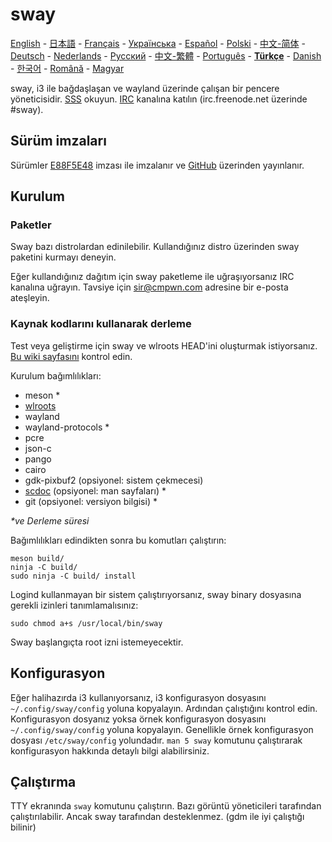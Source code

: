 # sway

[English][en] - [日本語][ja] - [Français][fr] - [Українська][uk] - [Español][es] - [Polski][pl] - [中文-简体][zh-CN] - [Deutsch][de] - [Nederlands][nl] - [Русский][ru] - [中文-繁體][zh-TW] - [Português][pt] - **[Türkçe][tr]** - [Danish][dk] - [한국어][ko] - [Română][ro] - [Magyar][hu]

sway, i3 ile bağdaşlaşan ve wayland üzerinde çalışan bir pencere yöneticisidir. 
[SSS] okuyun. [IRC] kanalına katılın \(irc.freenode.net üzerinde #sway).

## Sürüm imzaları

Sürümler [E88F5E48] imzası ile imzalanır ve [GitHub][GitHub releases] üzerinden yayınlanır.

## Kurulum

### Paketler

Sway bazı distrolardan edinilebilir. Kullandığınız distro üzerinden sway paketini kurmayı deneyin.

Eğer kullandığınız dağıtım için sway paketleme ile uğraşıyorsanız IRC kanalına uğrayın.
Tavsiye için sir@cmpwn.com adresine bir e-posta ateşleyin.


### Kaynak kodlarını kullanarak derleme

Test veya geliştirme için sway ve wlroots HEAD'ini oluşturmak istiyorsanız.
[Bu wiki sayfasını][Development setup] kontrol edin. 

Kurulum bağımlılıkları:

* meson \*
* [wlroots]
* wayland
* wayland-protocols \*
* pcre
* json-c
* pango
* cairo
* gdk-pixbuf2 (opsiyonel: sistem çekmecesi)
* [scdoc] (opsiyonel: man sayfaları) \*
* git (opsiyonel: versiyon bilgisi) \*

_\*ve Derleme süresi_

Bağımlılıkları edindikten sonra bu komutları çalıştırın:

    meson build/
    ninja -C build/
    sudo ninja -C build/ install

Logind kullanmayan bir sistem çalıştırıyorsanız, sway binary dosyasına gerekli izinleri tanımlamalısınız:

    sudo chmod a+s /usr/local/bin/sway

Sway başlangıçta root izni istemeyecektir.

## Konfigurasyon

Eğer halihazırda i3 kullanıyorsanız, i3 konfigurasyon dosyasını `~/.config/sway/config`
yoluna kopyalayın. Ardından çalıştığını kontrol edin. 
Konfigurasyon dosyanız yoksa örnek konfigurasyon dosyasını `~/.config/sway/config` 
yoluna kopyalayın. Genellikle örnek konfigurasyon dosyası `/etc/sway/config` yolundadır.
`man 5 sway` komutunu çalıştırarak konfigurasyon hakkında detaylı bilgi alabilirsiniz.


## Çalıştırma

TTY ekranında `sway` komutunu çalıştırın. Bazı görüntü yöneticileri tarafından çalıştırılabilir.
Ancak sway tarafından desteklenmez. (gdm ile iyi çalıştığı bilinir)

[en]: https://github.com/swaywm/sway#readme
[ja]: https://github.com/swaywm/sway/blob/master/README.ja.md
[fr]: https://github.com/swaywm/sway/blob/master/README.fr.md
[uk]: https://github.com/swaywm/sway/blob/master/README.uk.md
[es]: https://github.com/swaywm/sway/blob/master/README.es.md
[pl]: https://github.com/swaywm/sway/blob/master/README.pl.md
[zh-CN]: https://github.com/swaywm/sway/blob/master/README.zh-CN.md
[de]: https://github.com/swaywm/sway/blob/master/README.de.md
[nl]: https://github.com/swaywm/sway/blob/master/README.nl.md
[ru]: https://github.com/swaywm/sway/blob/master/README.ru.md
[zh-TW]: https://github.com/swaywm/sway/blob/master/README.zh-TW.md
[pt]: https://github.com/swaywm/sway/blob/master/README.pt.md
[tr]: https://github.com/swaywm/sway/blob/master/README.tr.md
[dk]: https://github.com/swaywm/sway/blob/master/README.dk.md
[ko]: https://github.com/swaywm/sway/blob/master/README.ko.md
[ro]: https://github.com/swaywm/sway/blob/master/README.ro.md
[hu]: https://github.com/swaywm/sway/blob/master/README.hu.md
[i3]: https://i3wm.org/
[Wayland]: http://wayland.freedesktop.org/
[SSS]: https://github.com/swaywm/sway/wiki
[IRC]: http://webchat.freenode.net/?channels=sway&uio=d4
[E88F5E48]: https://keys.openpgp.org/search?q=34FF9526CFEF0E97A340E2E40FDE7BE0E88F5E48
[GitHub releases]: https://github.com/swaywm/sway/releases
[Development setup]: https://github.com/swaywm/sway/wiki/Development-Setup
[wlroots]: https://github.com/swaywm/wlroots
[scdoc]: https://git.sr.ht/~sircmpwn/scdoc
